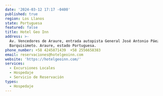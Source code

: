 ```yaml
---
date: '2024-03-12 17:17 -0400'
published: true
region: Los Llanos
state: Portuguesa
featured: false
title: Hotel Geo Inn
address: >-
  Av. Vencedores de Araure, entrada autopista General José Antonio Páez salida a
  Barquisimeto. Araure, estado Portuguesa.
phone_number: +58 4245871439  +58 2556658383
email: reservaciones@hotelgeoinn.com
website: 'https://hotelgeoinn.com/'
services:
  - Excursiones Locales
  - Hospedaje
  - Servicio de Reservación
types:
  - Hospedaje
---
```


